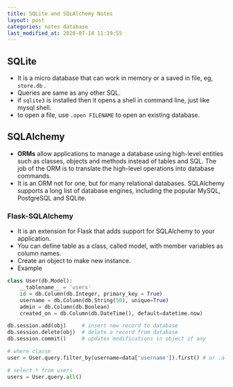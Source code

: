```yaml
---
title: SQLite and SQLAlchemy Notes
layout: post
categories: notes database
last_modified_at: 2020-07-14 11:19:55
---
```


## SQLite

- It is a micro database that can work in memory or a saved in file, eg, `store.db` .
- Queries are same as any other SQL.
- if `sqlite3` is installed then it opens a shell in command line, just like mysql shell.
- to open a file, use `.open FILENAME` to open an existing database.


## SQLAlchemy

- **ORMs** allow applications to manage a database using high-level entities such as classes, objects and methods instead of tables and SQL. The job of the ORM is to translate the high-level operations into database commands.
- It is an ORM not for one, but for many relational databases. SQLAlchemy supports a long list of database engines, including the popular MySQL, PostgreSQL and SQLite.

### Flask-SQLAlchemy

- It is an extension for Flask that adds support for SQLAlchemy to your application. 
- You can define table as a class, called model, with member variables as column names.
- Create an object to make new instance.
- Example
```py
class User(db.Model):
    __tablename__ = 'users'
    id = db.Column(db.Integer, primary_key = True)
    username = db.Column(db.String(50), unique=True)
    admin = db.Column(db.Boolean)
    created_on = db.Column(db.DateTime(), default=datetime.now)

db.session.add(obj)     # insert new record to database
db.session.delete(obj)  # delete a record from database
db.session.commit()     # updates modifications in object if any

# where clause
user = User.query.filter_by(username=data['username']).first() # or .all()

# select * from users
users = User.query.all()
```